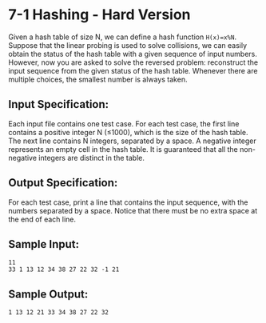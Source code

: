 # 7-1 Hashing - Hard Version
Given a hash table of size N, we can define a hash function `H(x)=x%N`. Suppose that the linear probing is used to solve collisions, we can easily obtain the status of the hash table with a given sequence of input numbers.  
However, now you are asked to solve the reversed problem: reconstruct the input sequence from the given status of the hash table. Whenever there are multiple choices, the smallest number is always taken.
## Input Specification:
Each input file contains one test case. For each test case, the first line contains a positive integer N (≤1000), which is the size of the hash table. The next line contains N integers, separated by a space. A negative integer represents an empty cell in the hash table. It is guaranteed that all the non-negative integers are distinct in the table.
## Output Specification:
For each test case, print a line that contains the input sequence, with the numbers separated by a space. Notice that there must be no extra space at the end of each line.
## Sample Input:
```
11
33 1 13 12 34 38 27 22 32 -1 21
```
## Sample Output:
```
1 13 12 21 33 34 38 27 22 32
```
